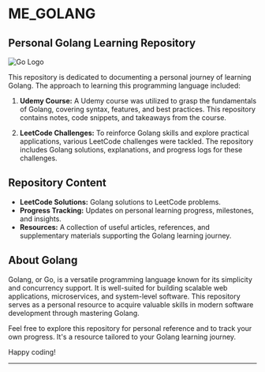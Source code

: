 # ME_GOLANG


## Personal Golang Learning Repository

![Go Logo](https://golang.org/doc/gopher/frontpage.png)

This repository is dedicated to documenting a personal journey of learning Golang. The approach to learning this programming language included:

1. **Udemy Course:** A Udemy course was utilized to grasp the fundamentals of Golang, covering syntax, features, and best practices. This repository contains notes, code snippets, and takeaways from the course.

2. **LeetCode Challenges:** To reinforce Golang skills and explore practical applications, various LeetCode challenges were tackled. The repository includes Golang solutions, explanations, and progress logs for these challenges.

## Repository Content

- **LeetCode Solutions:** Golang solutions to LeetCode problems.
- **Progress Tracking:** Updates on personal learning progress, milestones, and insights.
- **Resources:** A collection of useful articles, references, and supplementary materials supporting the Golang learning journey.

## About Golang

Golang, or Go, is a versatile programming language known for its simplicity and concurrency support. It is well-suited for building scalable web applications, microservices, and system-level software. This repository serves as a personal resource to acquire valuable skills in modern software development through mastering Golang.

Feel free to explore this repository for personal reference and to track your own progress. It's a resource tailored to your Golang learning journey.

Happy coding!

---
